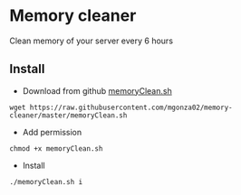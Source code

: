 # Memory cleaner

Clean memory of your server every 6 hours 

## Install 

- Download from github [memoryClean.sh](https://raw.githubusercontent.com/mgonza02/memory-cleaner/master/memoryClean.sh)

```
wget https://raw.githubusercontent.com/mgonza02/memory-cleaner/master/memoryClean.sh
```

- Add permission
```
chmod +x memoryClean.sh
```

- Install
```
./memoryClean.sh i
```
